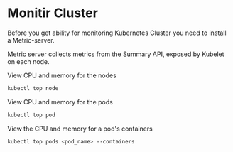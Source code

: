 # Monitir Cluster

Before you get ability for monitoring Kubernetes Cluster you need to install a Metric-server.

Metric server collects metrics from the Summary API, exposed by Kubelet on each node.

View CPU and memory for the nodes
```bash
kubectl top node
```

View CPU and memory for the pods
```bash
kubectl top pod
```

View the CPU and memory for a pod's containers
```bash
kubectl top pods <pod_name> --containers
```